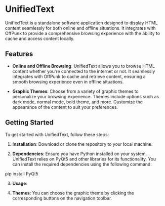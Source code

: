 # UnifiedText

UnifiedText is a standalone software application designed to display HTML content seamlessly for both online and offline situations. It integrates with OffPunk to provide a comprehensive browsing experience with the ability to cache and access content locally.

## Features

- **Online and Offline Browsing**: UnifiedText allows you to browse HTML content whether you're connected to the internet or not. It seamlessly integrates with OffPunk to cache and retrieve content, ensuring a smooth browsing experience even in offline situations.

- **Graphic Themes**: Choose from a variety of graphic themes to personalize your browsing experience. Themes include options such as dark mode, normal mode, bold theme, and more. Customize the appearance of the content to suit your preferences.


## Getting Started

To get started with UnifiedText, follow these steps:

1. **Installation**: Download or clone the repository to your local machine.

2. **Dependencies**: Ensure you have Python installed on your system. UnifiedText relies on PyQt5 and other libraries for its functionality. You can install the required dependencies using the following command:

pip install PyQt5

3. **Usage**: 

4. **Themes**: You can choose the graphic theme by clicking the corresponding buttons on the navigation toolbar. 

